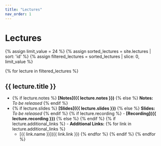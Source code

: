 ```yaml
---
title: "Lectures"
nav_order: 1
---
```


# Lectures

<!-- Lecture recordings are uploaded to [Panopto](https://mit.hosted.panopto.com/Panopto/Pages/Sessions/List.aspx#folderID=%22b2079bc7-0ca3-4fdf-a3e5-b1d4014c37ee%22). -->

{% assign limit_value = 24 %}  <!-- Set this to the number of lectures to display-->
{% assign sorted_lectures = site.lectures | sort: 'id' %}
{% assign filtered_lectures = sorted_lectures | slice: 0, limit_value %}

{% for lecture in filtered_lectures %}
## {{ lecture.title }}
- {% if lecture.notes %} **[Notes]({{ lecture.notes }})** {% else %} **Notes:** *To be released* {% endif %}
- {% if lecture.slides %} **[Slides]({{ lecture.slides }})** {% else %} **Slides:** *To be released* {% endif %}
{% if lecture.recording %} - **[Recording]({{ lecture.recording }})** {% else %} {% endif %}
{% if lecture.additional_links %} - **Additional Links:** {% for link in lecture.additional_links %} 
    - [{{ link.name }}]({{ link.link }}) {% endfor %} {% endif %}
{% endfor %}


<!-- - {% if lecture.recording %} **[Recording]({{ lecture.recording }})** {% else %} **Recording:** *To be released* {% endif %} -->